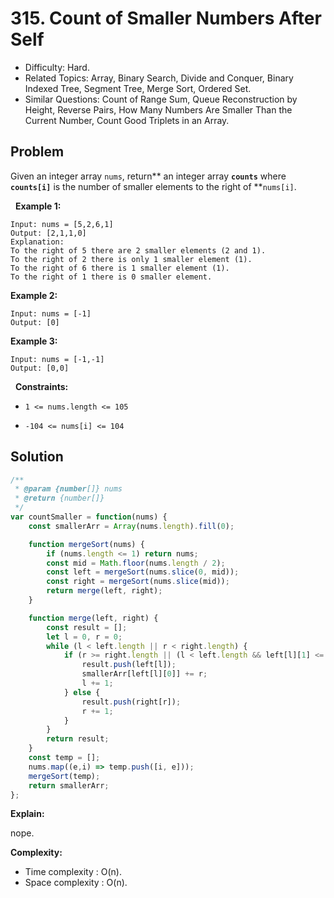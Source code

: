 # 315. Count of Smaller Numbers After Self

- Difficulty: Hard.
- Related Topics: Array, Binary Search, Divide and Conquer, Binary Indexed Tree, Segment Tree, Merge Sort, Ordered Set.
- Similar Questions: Count of Range Sum, Queue Reconstruction by Height, Reverse Pairs, How Many Numbers Are Smaller Than the Current Number, Count Good Triplets in an Array.

## Problem

Given an integer array ```nums```, return** an integer array **```counts```** where **```counts[i]```** is the number of smaller elements to the right of **```nums[i]```.

 
**Example 1:**

```
Input: nums = [5,2,6,1]
Output: [2,1,1,0]
Explanation:
To the right of 5 there are 2 smaller elements (2 and 1).
To the right of 2 there is only 1 smaller element (1).
To the right of 6 there is 1 smaller element (1).
To the right of 1 there is 0 smaller element.
```

**Example 2:**

```
Input: nums = [-1]
Output: [0]
```

**Example 3:**

```
Input: nums = [-1,-1]
Output: [0,0]
```

 
**Constraints:**


	
- ```1 <= nums.length <= 105```
	
- ```-104 <= nums[i] <= 104```



## Solution

```javascript
/**
 * @param {number[]} nums
 * @return {number[]}
 */
var countSmaller = function(nums) {
    const smallerArr = Array(nums.length).fill(0);

    function mergeSort(nums) {
        if (nums.length <= 1) return nums;
        const mid = Math.floor(nums.length / 2);
        const left = mergeSort(nums.slice(0, mid));
        const right = mergeSort(nums.slice(mid));
        return merge(left, right);
    }

    function merge(left, right) {
        const result = [];
        let l = 0, r = 0;
        while (l < left.length || r < right.length) {
            if (r >= right.length || (l < left.length && left[l][1] <= right[r][1])) {
                result.push(left[l]);
                smallerArr[left[l][0]] += r;
                l += 1;
            } else {
                result.push(right[r]);
                r += 1;
            }
        }
        return result;
    }
    const temp = [];
    nums.map((e,i) => temp.push([i, e]));
    mergeSort(temp);
    return smallerArr;
};
```

**Explain:**

nope.

**Complexity:**

* Time complexity : O(n).
* Space complexity : O(n).
